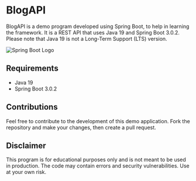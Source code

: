 # BlogAPI

BlogAPI is a demo program developed using Spring Boot, to help in learning the framework. It is a REST API that uses Java 19 and Spring Boot 3.0.2. Please note that Java 19 is not a Long-Term Support (LTS) version.

![Spring Boot Logo](https://spring.io/img/homepage/icon-spring-boot.svg)

## Requirements

- Java 19
- Spring Boot 3.0.2

## Contributions

Feel free to contribute to the development of this demo application. Fork the repository and make your changes, then create a pull request.

## Disclaimer

This program is for educational purposes only and is not meant to be used in production. The code may contain errors and security vulnerabilities. Use at your own risk.
